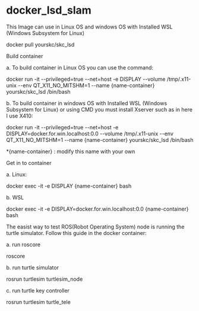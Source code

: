 # docker_lsd_slam

This Image can use in Linux OS and windows OS with Installed WSL (Windows Subsystem for Linux) 

docker pull yourskc/skc_lsd

Build container

a. To build container in Linux OS you can use the command:

docker run -it --privileged=true --net=host -e DISPLAY --volume /tmp/.x11-unix --env QT_X11_NO_MITSHM=1 --name {name-container} yourskc/skc_lsd /bin/bash

b. To build container in windows OS with Installed WSL (Windows Subsystem for Linux) or using CMD you must install Xserver such as in here I use X410:

docker run -it --privileged=true --net=host -e DISPLAY=docker.for.win.localhost:0.0 --volume /tmp/.x11-unix --env QT_X11_NO_MITSHM=1 --name {name-container} yourskc/skc_lsd /bin/bash

*{name-container} : modify this name with your own

Get in to container

a. Linux:

docker exec -it -e DISPLAY {name-container} bash

b. WSL

docker exec -it -e DISPLAY=docker.for.win.localhost:0.0 {name-container} bash

The easist way to test ROS(Robot Operating System) node is running the turtle simulator. Follow this guide in the docker container:

a. run roscore

roscore

b. run turtle simulator

rosrun turtlesim turtlesim_node

c. run turtle key controller

rosrun turtlesim turtle_tele



